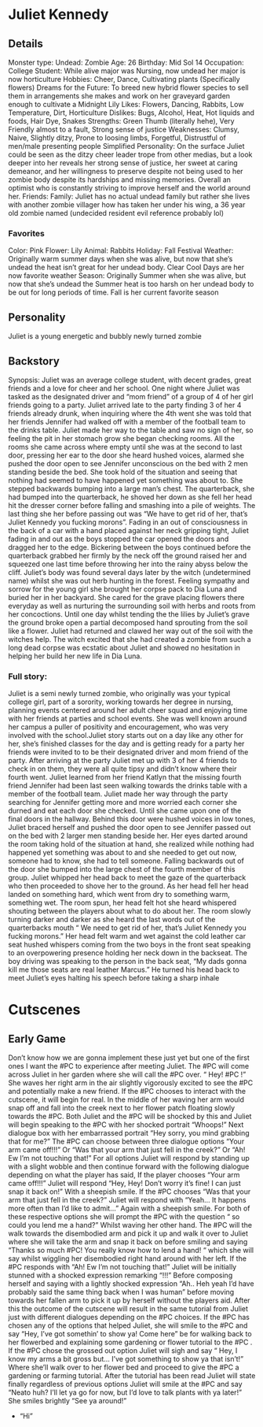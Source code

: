 # Juliet Kennedy 
## Details
Monster type: Undead: Zombie
Age: 26
Birthday: Mid Sol 14
Occupation: College Student: While alive major was Nursing, now undead her major is now horticulture
Hobbies: Cheer, Dance, Cultivating plants (Specifically flowers)
Dreams for the Future: To breed new hybrid flower species to sell them in arrangements she makes and work on her graveyard garden enough to cultivate a Midnight Lily
Likes:  Flowers, Dancing, Rabbits,  Low Temperature, Dirt, Horticulture 
Dislikes: Bugs, Alcohol,  Heat, Hot liquids and foods, Hair Dye, Snakes
Strengths: Green Thumb (literally hehe), Very Friendly almost to a fault, Strong sense of justice 
Weaknesses: Clumsy, Naive, Slightly ditzy, Prone to loosing limbs, Forgetful, Distrustful of men/male presenting people
Simplified Personality: On the surface Juliet could be seen as the ditzy cheer leader trope from other medias, but a look deeper into her reveals her strong sense of justice, her sweet at caring demeanor, and her willingness to preserve despite not being used to her zombie body despite its hardships and missing memories. Overall an optimist who is constantly striving to improve herself and the world around her.
Friends:
Family: Juliet has no actual undead family but rather she lives with another zombie villager how has taken her under his wing, a 36 year old zombie named (undecided resident evil reference probably lol)

### Favorites
Color: Pink
Flower: Lily
Animal: Rabbits
Holiday: Fall Festival 
Weather: Originally warm summer days when she was alive, but now that she’s undead the heat isn’t great for her undead body. Clear Cool Days are her now favorite weather
Season: Originally Summer when she was alive, but now that she’s undead the Summer heat is too harsh on her undead body to be out for long periods of time. Fall is her current favorite season



## Personality 

Juliet is a young energetic and bubbly newly turned zombie

## Backstory 

Synopsis: Juliet was an average college student, with decent grades, great friends and a love for cheer and her school. One night where Juliet was tasked as the designated driver and “mom friend” of a group of 4 of her girl friends going to a party. Juliet arrived late to the party finding 3 of her 4 friends already drunk, when inquiring where the 4th went she was told that her friends Jennifer had walked off with a member of the football team to the drinks table. Juliet made her way to the table and saw no sign of her, so  feeling the pit in her stomach grow she began checking rooms. All the rooms she came across where empty until she was at the second to last door, pressing her ear to the door she heard hushed voices, alarmed she pushed the door open to see Jennifer unconscious on the bed with 2 men standing beside the bed. She took hold of the situation and seeing that nothing had seemed to have happened yet something was about to. She stepped backwards bumping into a large man’s chest. The quarterback, she had bumped into the quarterback, he shoved her down as she fell her head hit the dresser corner before falling and smashing into a pile of weights. The last thing she her before passing out was “We have to get rid of her, that’s Juliet Kennedy you fucking morons”. Fading in an out of consciousness in the back of a car with a hand placed against her neck gripping tight, Juliet fading in and out as the boys stopped the car opened the doors and dragged her to the edge. Bickering between the boys continued before the quarterback grabbed her firmly by the neck off the ground raised her and squeezed one last time before throwing her into the rainy abyss below the cliff. Juliet’s body was found several days later by the witch (undetermined name) whilst she was out herb hunting in the forest. Feeling sympathy and sorrow for the young girl she brought her corpse pack to Dia Luna and buried her in her backyard. She cared for the grave placing flowers there everyday as well as nurturing the surrounding soil with herbs and roots from her concoctions. Until one day whilst tending the the lilies by Juliet’s grave the ground broke open a partial decomposed hand sprouting from the soil like a flower. Juliet had returned and clawed her way out of the soil with the witches help. The witch excited that she had created a zombie from such a long dead corpse was ecstatic about Juliet and showed no hesitation in helping her build her new life in Dia Luna.
### Full story:
Juliet is a semi newly turned zombie, who originally was your typical college girl, part of a sorority, working towards her degree in nursing, planning events centered around her adult cheer squad and enjoying time with her friends at parties and school events. She was well known around her campus a puller of positivity and encouragement, who was very involved with the school.Juliet story starts out on a day like any other for her, she’s finished classes for the day and is getting ready for a party her friends were invited to to be their designated driver and mom friend of the party. After arriving at the party Juliet met up with 3 of her 4 friends to check in on them, they were all quite tipsy and didn’t know where their fourth went. Juliet learned from her friend Katlyn that the missing fourth friend Jennifer had been last seen walking towards the drinks table with a member of the football team. Juliet made her way through the party searching for Jennifer getting more and more worried each corner she durned and eat each door she checked. Until she came upon one of the final doors in the hallway. Behind this door were hushed voices in low tones, Juliet braced herself and pushed the door open to see Jennifer passed out on the bed  with 2 larger men standing beside her. Her eyes darted around the room taking hold of the situation at hand, she realized while nothing had happened yet something was about to and she needed to get out now, someone had to know, she had to tell someone. Falling backwards out of the door she bumped into the large chest of the fourth member of this group. Juliet whipped her head back to meet the gaze of the quarterback who then proceeded to shove her to the ground. As her head fell her head landed on something hard, which went from dry to something warm, something wet. The room spun, her head felt hot she heard whispered shouting between the players about what to do about her. The room slowly turning darker and darker as she heard the last words out of the quarterbacks mouth “ We need to get rid of her, that’s Juliet Kennedy you fucking morons.” Her head felt warm and wet against the cold leather car seat hushed whispers coming from the two boys in the front seat speaking to an overpowering presence holding her neck down in the backseat.  The boy driving was speaking to the person in the back seat, “My dads gonna kill me those seats are real leather Marcus.” He turned his head back to meet Juliet’s eyes halting his speech before taking a sharp inhale


# Cutscenes 

## Early Game
Don’t know how we are gonna implement these just yet but one of the first ones I want the #PC  to experience after meeting Juliet. The #PC  will come across Juliet in her garden where she will call the #PC  over. “ Hey! #PC !” She waves her right arm in the air slightly vigorously excited to see the #PC and potentially make a new friend.  If the #PC chooses to interact with the cutscene, it will begin for real. In the middle of her waving her arm would snap off and fall into the creek next to her flower patch floating slowly towards the #PC.  Both Juliet and the #PC will be shocked by this and Juliet will begin speaking to the #PC with her shocked portrait “Whoops!”  Next dialogue box with her embarrassed portrait “Hey sorry, you mind grabbing that for me?” The #PC can choose between three dialogue options “Your arm came off!!!” Or “Was that your arm that just fell in the creek?” Or “Ah! Ew I’m not touching that!” For all options Juliet will respond by standing up with a slight wobble and then continue forward with the following dialogue depending on what the player has said, If the player chooses “Your arm came off!!!” Juliet will respond “Hey, Hey! Don’t worry it’s fine! I can just snap it back on!” With a sheepish smile. If the #PC chooses “Was that your arm that just fell in the creek?” Juliet will respond with “Yeah… It happens more often than I’d like to admit…” Again with a sheepish smile. For both of these respective options she will prompt the #PC with the  question “ so could you lend me a hand?” Whilst waving her other hand. The #PC will the walk towards the disembodied arm and pick it up and walk it over to Juliet where she will take the arm and snap it back on before  smiling and saying “Thanks so much #PC! You really know how to lend a hand! “ which she will say whilst wiggling her disembodied right hand around with her left. If the #PC responds with “Ah! Ew I’m not touching that!”  Juliet will be initially stunned with a shocked expression remarking “!!!” Before composing herself and saying with a lightly shocked expression “Ah.. Heh yeah I’d have probably said the same thing back when I was human”  before moving towards her fallen arm to pick it up by herself without the players aid.
After this the outcome of the cutscene will result in the same tutorial from Juliet just with different dialogues depending on the #PC choices. If the #PC has chosen any of the options that helped Juliet, she will smile to the #PC and say “Hey, I’ve got somethin’ to show ya! Come here” be for walking back to her flowerbed and explaining some gardening or flower tutorial to the #PC . If the #PC  chose the grossed out option Juliet will sigh and say “ Hey, I know my arms a bit gross but… I’ve got something to show ya that isn’t!” Where she’ll walk over to her flower bed and proceed to give the #PC a gardening or farming tutorial.  After the tutorial has been read Juliet will state finally regardless of previous options  Juliet will smile at the #PC and say “Neato huh? I’ll let ya go for now, but I’d love to talk plants with ya later!” She smiles brightly “See ya around!”


- “Hi”
